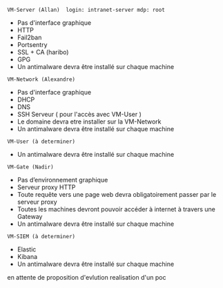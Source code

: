 ```
VM-Server (Allan)  login: intranet-server mdp: root
```
- Pas d'interface graphique
- HTTP
- Fail2ban
- Portsentry
- SSL + CA (haribo)
- GPG
- Un antimalware devra être installé sur chaque machine

```
VM-Network (Alexandre)
```
- Pas d'interface graphique
- DHCP
- DNS 
- SSH Serveur ( pour l'accès avec VM-User )
- Le domaine devra etre installer sur la VM-Network
- Un antimalware devra être installé sur chaque machine


```
VM-User (à determiner)
```
- Un antimalware devra être installé sur chaque machine

```
VM-Gate (Nadir)
```
- Pas d’environnement graphique
- Serveur proxy HTTP
- Toute requête vers une page web devra obligatoirement passer par le serveur proxy
- Toutes les machines devront pouvoir accéder à internet à travers une Gateway
- Un antimalware devra être installé sur chaque machine
```
VM-SIEM (à determiner)
```
- Elastic
- Kibana
- Un antimalware devra être installé sur chaque machine


en attente de proposition d'evlution
realisation d'un poc
